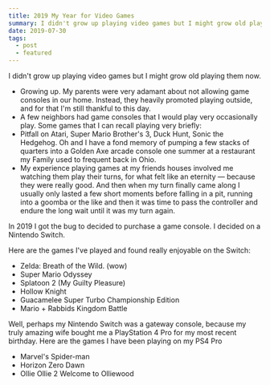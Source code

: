 ```yaml
---
title: 2019 My Year for Video Games
summary: I didn't grow up playing video games but I might grow old playing them now.
date: 2019-07-30
tags:
  - post
  - featured
---
```


I didn't grow up playing video games but I might grow old playing them now.

- Growing up. My parents were very adamant about not allowing game consoles in our home. Instead, they heavily promoted playing outside, and for that I'm still thankful to this day.
- A few neighbors had game consoles that I would play very occasionally play. Some games that I can recall playing very briefly:
- Pitfall on Atari, Super Mario Brother's 3, Duck Hunt, Sonic the Hedgehog. Oh and I have a fond memory of pumping a few stacks of quarters into a Golden Axe arcade console one summer at a restaurant my Family used to frequent back in Ohio.
- My experience playing games at my friends houses involved me watching them play their turns, for what felt like an eternity — because they were really good. And then when my turn finally came along I usually only lasted a few short moments before falling in a pit, running into a goomba or the like and then it was time to pass the controller and endure the long wait until it was my turn again.

In 2019 I got the bug to decided to purchase a game console. I decided on a Nintendo Switch.

Here are the games I've played and found really enjoyable on the Switch:

- Zelda: Breath of the Wild. (wow)
- Super Mario Odyssey
- Splatoon 2 (My Guilty Pleasure)
- Hollow Knight
- Guacamelee Super Turbo Championship Edition
- Mario + Rabbids Kingdom Battle

Well, perhaps my Nintendo Switch was a gateway console, because my truly amazing wife bought me a PlayStation 4 Pro for my most recent birthday. Here are the games I have been playing on my PS4 Pro

- Marvel's Spider-man
- Horizon Zero Dawn
- Ollie Ollie 2 Welcome to Olliewood

